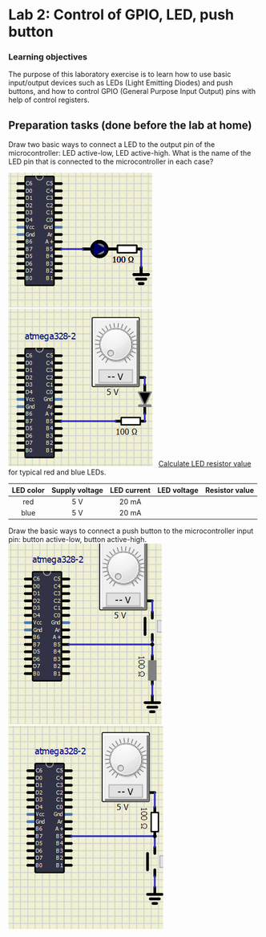 # Lab 2: Control of GPIO, LED, push button

### Learning objectives

The purpose of this laboratory exercise is to learn how to use basic input/output devices such as LEDs (Light Emitting Diodes) and push buttons, and how to control GPIO (General Purpose Input Output) pins with help of control registers.

## Preparation tasks (done before the lab at home)

Draw two basic ways to connect a LED to the output pin of the microcontroller: LED active-low, LED active-high. What is the name of the LED pin that is connected to the microcontroller in each case?

![logic](../../Images/DiodeActiveHigh.PNG)
![logic](../../Images/DiodeActiveLow.PNG)
&nbsp;
[Calculate LED resistor value](https://electronicsclub.info/leds.htm) for typical red and blue LEDs.


| **LED color** | **Supply voltage** | **LED current** | **LED voltage** | **Resistor value** |
| :-: | :-: | :-: | :-: | :-: |
| red | 5&nbsp;V | 20&nbsp;mA | | |
| blue | 5&nbsp;V | 20&nbsp;mA | | |



Draw the basic ways to connect a push button to the microcontroller input pin: button active-low, button active-high.
&nbsp;
![logic](../../Images/PushActiveHigh.PNG)
![logic](../../Images/PushActiveLow.PNG)
